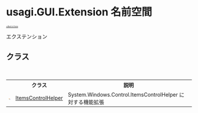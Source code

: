# usagi.GUI.Extension 名前空間

<div style="font-size:30%"><a href="https://github.com/usagi/usagi.cs/blob/master/docs/Home.md">≪Back to Home</a></div> 

エクステンション


## クラス
&nbsp;<table><tr><th></th><th>クラス</th><th>説明</th></tr><tr><td>![Public クラス](media/pubclass.gif "Public クラス")</td><td><a href="T_usagi_GUI_Extension_ItemsControlHelper.md">ItemsControlHelper</a></td><td>
System.Windows.Control.ItemsControlHelper に対する機能拡張</td></tr></table>&nbsp;

